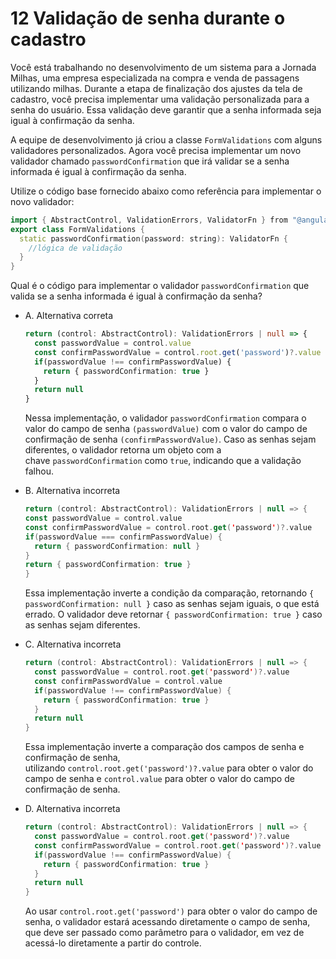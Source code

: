 # 12 Validação de senha durante o cadastro

Você está trabalhando no desenvolvimento de um sistema para a Jornada Milhas, uma empresa especializada na compra e venda de passagens utilizando milhas. Durante a etapa de finalização dos ajustes da tela de cadastro, você precisa implementar uma validação personalizada para a senha do usuário. Essa validação deve garantir que a senha informada seja igual à confirmação da senha.

A equipe de desenvolvimento já criou a classe `FormValidations` com alguns validadores personalizados. Agora você precisa implementar um novo validador chamado `passwordConfirmation` que irá validar se a senha informada é igual à confirmação da senha.

Utilize o código base fornecido abaixo como referência para implementar o novo validador:

```cpp
import { AbstractControl, ValidationErrors, ValidatorFn } from "@angular/forms";
export class FormValidations {
  static passwordConfirmation(password: string): ValidatorFn {
    //lógica de validação
  }
}
```

Qual é o código para implementar o validador `passwordConfirmation` que valida se a senha informada é igual à confirmação da senha?

- A. Alternativa correta
    
    ```typescript
    return (control: AbstractControl): ValidationErrors | null => {
      const passwordValue = control.value
      const confirmPasswordValue = control.root.get('password')?.value
      if(passwordValue !== confirmPasswordValue) {
        return { passwordConfirmation: true }
      }
      return null
    }
    ```
    
    Nessa implementação, o validador `passwordConfirmation` compara o valor do campo de senha `(passwordValue)` com o valor do campo de confirmação de senha `(confirmPasswordValue)`. Caso as senhas sejam diferentes, o validador retorna um objeto com a chave `passwordConfirmation` como `true`, indicando que a validação falhou.
    
- B. Alternativa incorreta
    
    ```kotlin
    return (control: AbstractControl): ValidationErrors | null => {
    const passwordValue = control.value
    const confirmPasswordValue = control.root.get('password')?.value
    if(passwordValue === confirmPasswordValue) {
      return { passwordConfirmation: null }
    }
    return { passwordConfirmation: true }
    }
    ```
    
    Essa implementação inverte a condição da comparação, retornando `{ passwordConfirmation: null }` caso as senhas sejam iguais, o que está errado. O validador deve retornar `{ passwordConfirmation: true }` caso as senhas sejam diferentes.
    
- C. Alternativa incorreta
    
    ```kotlin
    return (control: AbstractControl): ValidationErrors | null => {
      const passwordValue = control.root.get('password')?.value
      const confirmPasswordValue = control.value
      if(passwordValue !== confirmPasswordValue) {
        return { passwordConfirmation: true }
      }
      return null
    }
    ```
    
    Essa implementação inverte a comparação dos campos de senha e confirmação de senha, utilizando `control.root.get('password')?.value` para obter o valor do campo de senha e `control.value` para obter o valor do campo de confirmação de senha.
    
- D. Alternativa incorreta
    
    ```kotlin
    return (control: AbstractControl): ValidationErrors | null => {
      const passwordValue = control.root.get('password')?.value
      const confirmPasswordValue = control.root.get('password')?.value
      if(passwordValue !== confirmPasswordValue) {
        return { passwordConfirmation: true }
      }
      return null
    }
    ```
    
    Ao usar `control.root.get('password')` para obter o valor do campo de senha, o validador estará acessando diretamente o campo de senha, que deve ser passado como parâmetro para o validador, em vez de acessá-lo diretamente a partir do controle.